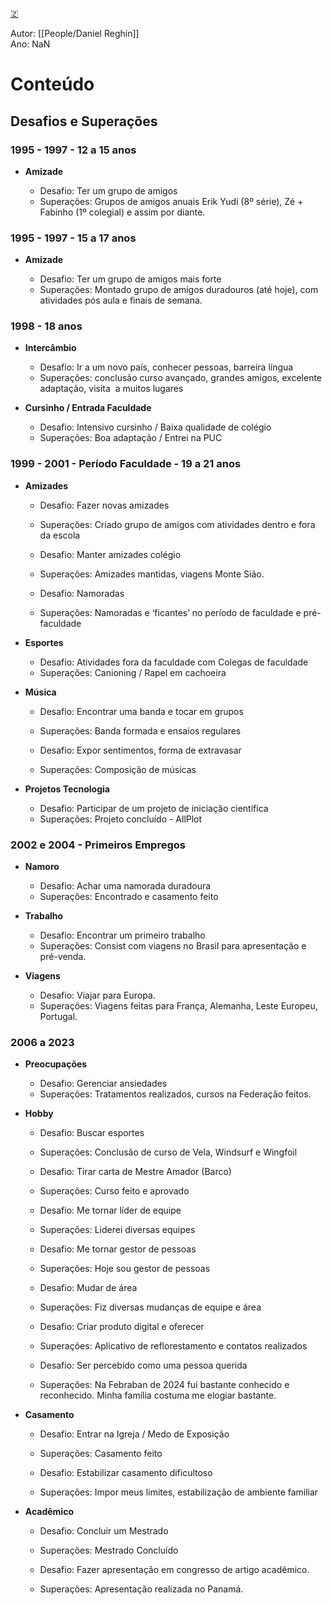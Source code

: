 [🇿](zotero://select/library/items/ME2GPI4G)

Autor: [[People/Daniel Reghin]]  
Ano: NaN
# Conteúdo

## Desafios e Superações

### 1995 - 1997 - 12 a 15 anos

- **Amizade**
    
    - Desafio: Ter um grupo de amigos
    - Superações: Grupos de amigos anuais Erik Yudi (8º série), Zé + Fabinho (1º colegial) e assim por diante.

### 1995 - 1997 - 15 a 17 anos

- **Amizade**
    
    - Desafio: Ter um grupo de amigos mais forte
    - Superações: Montado grupo de amigos duradouros (até hoje), com atividades pós aula e finais de semana.

### 1998 - 18 anos

- **Intercâmbio**
    
    - Desafio: Ir a um novo país, conhecer pessoas, barreira língua
    - Superações: conclusão curso avançado, grandes amigos, excelente adaptação, visita  a muitos lugares

- **Cursinho / Entrada Faculdade**
    
    - Desafio: Intensivo cursinho / Baixa qualidade de colégio
    - Superações: Boa adaptação / Entrei na PUC

### 1999 - 2001 - Período Faculdade - 19 a 21 anos

- **Amizades**
    
    - Desafio: Fazer novas amizades
    - Superações: Criado grupo de amigos com atividades dentro e fora da escola
        
    - Desafio: Manter amizades colégio
    - Superações: Amizades mantidas, viagens Monte Sião.
        
    - Desafio: Namoradas
    - Superações: Namoradas e ‘ficantes’ no período de faculdade e pré-faculdade
    
- **Esportes**
    
    - Desafio: Atividades fora da faculdade com Colegas de faculdade
    - Superações: Canioning / Rapel em cachoeira

- **Música**
    
    - Desafio: Encontrar uma banda e tocar em grupos
    - Superações: Banda formada e ensaios regulares
        
    - Desafio: Expor sentimentos, forma de extravasar
    - Superações: Composição de músicas

- **Projetos Tecnologia**
    
    - Desafio: Participar de um projeto de iniciação científica
    - Superações: Projeto concluído - AllPlot

### 2002 e 2004 - Primeiros Empregos

- **Namoro**
    
    - Desafio: Achar uma namorada duradoura
    - Superações: Encontrado e casamento feito
        
- **Trabalho**
    
    - Desafio: Encontrar um primeiro trabalho
    - Superações: Consist com viagens no Brasil para apresentação e pré-venda.
        
- **Viagens**
    
    - Desafio: Viajar para Europa.
    - Superações: Viagens feitas para França, Alemanha, Leste Europeu, Portugal.

### 2006 a 2023

- **Preocupações**
    
    - Desafio: Gerenciar ansiedades
    - Superações: Tratamentos realizados, cursos na Federação feitos.

- **Hobby**
    
    - Desafio: Buscar esportes
    - Superações: Conclusão de curso de Vela, Windsurf e Wingfoil
        
    - Desafio: Tirar carta de Mestre Amador (Barco)
    - Superações: Curso feito e aprovado
        
    - Desafio: Me tornar líder de equipe
    - Superações: Liderei diversas equipes
        
    - Desafio: Me tornar gestor de pessoas
    - Superações: Hoje sou gestor de pessoas
        
    - Desafio: Mudar de área
    - Superações: Fiz diversas mudanças de equipe e área
        
    - Desafio: Criar produto digital e oferecer
    - Superações: Aplicativo de reflorestamento e contatos realizados
        
    - Desafio: Ser percebido como uma pessoa querida
    - Superações: Na Febraban de 2024 fui bastante conhecido e reconhecido. Minha família costuma me elogiar bastante.

- **Casamento**
    
    - Desafio: Entrar na Igreja / Medo de Exposição
    - Superações: Casamento feito
        
    - Desafio: Estabilizar casamento dificultoso
    - Superações: Impor meus limites, estabilização de ambiente familiar
        
- **Acadêmico**
    
    - Desafio: Concluir um Mestrado
    - Superações: Mestrado Concluído
        
    - Desafio: Fazer apresentação em congresso de artigo acadêmico.
    - Superações: Apresentação realizada no Panamá.

